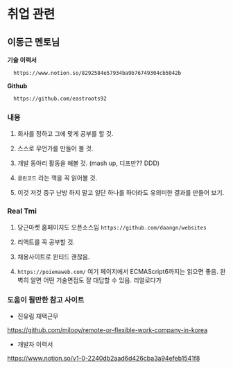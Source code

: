 # 취업 관련

## 이동근 멘토님  


**기술 이력서**  

```
  https://www.notion.so/8292584e57934ba9b76749304cb5042b  
```

**Github**

```
  https://github.com/eastroots92  
```

### 내용  

1. 회사를 정하고 그에 맞게 공부를 할 것.  

2. 스스로 무언가를 만들어 볼 것.  

3. 개발 동아리 활동을 해볼 것. (mash up, 디프만?? DDD)  

4. ```클린코드``` 라는 책을 꼭 읽어볼 것.  

5. 이것 저것 중구 난방 하지 말고 일단 하나를 하더라도 유의미한 결과를 만들어 보기.  


### Real Tmi

1. 당근마켓 홈페이지도 오픈소스임 ```https://github.com/daangn/websites```  

2. 리액트를 꼭 공부할 것.

3. 채용사이트로 윈티드 괜찮음.  

4. ```https://poiemaweb.com/``` 여기 페이지에서 ECMAScript6까지는 읽으면 좋음. 완벽히 알면 어떤 기술면접도 잘 대답할 수 있음. 리얼로다가   


### 도움이 될만한 참고 사이트

- 진유림 재택근무

https://github.com/milooy/remote-or-flexible-work-company-in-korea

- 개발자 이력서

https://www.notion.so/v1-0-2240db2aad6d426cba3a94efeb1541f8
